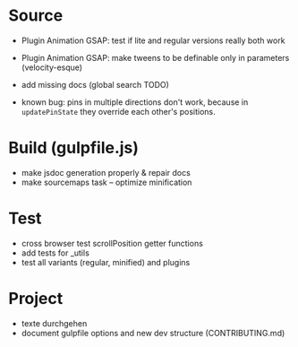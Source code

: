 # Source
 - Plugin Animation GSAP: test if lite and regular versions really both work
 - Plugin Animation GSAP: make tweens to be definable only in parameters (velocity-esque)
 - add missing docs (global search TODO)
 
 - known bug: pins in multiple directions don't work, because in `updatePinState` they override each other's positions.

# Build (gulpfile.js)
 - make jsdoc generation properly & repair docs
 - make sourcemaps task
 – optimize minification

# Test
 - cross browser test scrollPosition getter functions
 - add tests for _utils
 - test all variants (regular, minified) and plugins

# Project
 - texte durchgehen
 - document gulpfile options and new dev structure (CONTRIBUTING.md)
